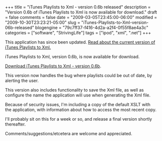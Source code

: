 +++
title = "iTunes Playlists to Xml - version 0.6b released"
description = "Version 0.6b of iTunes Playlists to Xml is now available for download."
draft = false
comments = false
date = "2009-03-05T23:45:00-06:00"
modified = "2009-10-30T23:23:21-05:00"
slug = "iTunes-Playlists-to-Xml-version-06b-released"
blogengine = "79c7ff37-f416-4d2a-a2f4-0f55f8ae4a3c"
categories = ["software", "StrivingLife"]
tags = ["ipod", "xml", ".net"]
+++

<div class="warning">
<p>This application has since been updated. <a href="http://jamesrskemp.com/apps/iTunesPlaylists2Xml/">Read about the current version of iTunes Playlists to Xml.</a></p>
</div>
<p>iTunes Playlists to Xml, version 0.6b, is now available for download.</p>
<p><a href="http://jamesrskemp.com/applications/iTunesPlaylistsToXml_0.6b.zip">Download iTunes Playlists to Xml - version 0.6b</a>.</p>
<p>This version now handles the bug where playlists could be out of date, by alerting the user.</p>
<p>This version also includes functionality to save the Xml file, as well as configure the name the application will use when generating the Xml file.</p>
<p>Because of security issues, I'm including a copy of the default XSLT with the application, with information about how to access the most recent copy.</p>
<p>I'll probably sit on this for a week or so, and release a final version shortly thereafter.</p>
<p>Comments/suggestions/etcetera are welcome and appreciated.</p>
